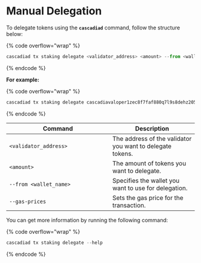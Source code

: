 # Manual Delegation

To delegate tokens using the **`cascadiad`** command, follow the structure below:

{% code overflow="wrap" %}
```javascript
cascadiad tx staking delegate <validator_address> <amount> --from <wallet_name> --chain-id cascadia_6102-1 --gas auto --gas-adjustment=1.2 --gas-prices 7aCC -y
```
{% endcode %}

**For example:**

{% code overflow="wrap" %}
```javascript
cascadiad tx staking delegate cascadiavaloper1zec8f7faf880q7l9s8dehz2054lnavfsuuf3gt 25000000000000000000000aCC --from ubuntu --chain-id cascadia_6102-1 --gas auto --gas-adjustment=1.2 --gas-prices 7aCC -y
```
{% endcode %}

<table data-header-hidden><thead><tr><th width="260">Command</th><th>Description</th></tr></thead><tbody><tr><td><code>&#x3C;validator_address></code></td><td>The address of the validator you want to delegate tokens.</td></tr><tr><td><code>&#x3C;amount></code></td><td>The amount of tokens you want to delegate.</td></tr><tr><td><code>--from &#x3C;wallet_name></code></td><td>Specifies the wallet you want to use for delegation.</td></tr><tr><td><code>--gas-prices</code></td><td>Sets the gas price for the transaction.</td></tr></tbody></table>



You can get more information by running the following command:

{% code overflow="wrap" %}
```javascript
cascadiad tx staking delegate --help
```
{% endcode %}
